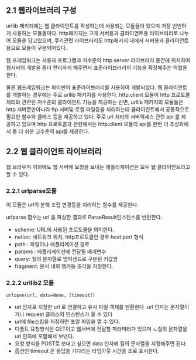 ## 2.1 웹라이브러리 구성

urllib 패키지에는 웹 클라이언트를 작성하는데 사용되는 모듈들이 있으며 가장 빈번하게 사용하는 모듈들이다.
http패키지는 크게 서버용과 클라이언트용 라이브러리로 나누어 모듈을 담고있으며, 쿠키관련 라이브러리도 http패키지 내에서 서버용과 클라이언트용으로 모듈이 구분되어있다.

웹 프레임워크는 사용자 프로그램과 저수준의 http.server 라이브러리 중간에 위치하여 웹서버의 개발을 좀더 편리하게 해주면서 표준라이브러리의 기능을 확장해주는 역할을 한다.

물론 웹프레임워크는 파이썬의 표준라이브러리를 사용하여 개발되었다. 웹 클라이언트를 개발하는 경우에는 주로 urllib 패키지를 사용한다. http.client 모듈이 http 프로토콜 처리와 관련된 저수준의 클라이언트 기능을 제공하는 반면, urllib 패키지의 모듈들은 http 서버뿐만아니라 ftp 서버및 로컬 파일등을 처리하는데 클라이언트에서 공통적으로 필요한 함수와 클래스 등을 제공하고 있다. 주로 url 처리와 서버엑세스 관련 api 를 제공하고 있으며 http 프로토콜과 관련해서는 http.client 모듈의 api를 한번 더 추상화해서 좀 더 쉬운 고수준의 api를 제공한다. 


## 2.2 웹 클라이언트 라이브러리

웹 브라우저 이외에도 웹 서버에 요청을 보내는 애플리케이션은 모두 웹 클라이언트라고 할 수 있다. 

### 2.2.1 urlparse모듈

이 모듈은 url의 분해 조립 변경등을 처리하는 함수를 제공한다. 

urlparse 함수는 url 을 파싱한 결과로  ParseResult인스턴스를 반환한다. 

- scheme: URL에 사용된 프로토콜을 의미한다.
- netloc: 네트워크 위치, http프로토콜인 경우 host:port 형식
- path : 파일이나 애플리케이션 경로
- params : 애플리케이션에 전달될 매개변수
- query: 질의 문자열로 앰퍼샌드로 구분된 키값쌍
- fragment: 문서 내의 앵커등 조각을 지정한다.

### 2.2.2 urllib2 모듈

`urlopen(url, data=None, [timeout])`

- url 인자로 지정한 url 로 연결하고 유사 파일 객체를 반환한다 .url 인자는 문자열이거나 request 클래스의 인스턴스가 올 수 있다
- url에 file스킴을 지정하면 포컬 파일을 열 수 있다.
- 디폴트 요청방식은 GET이고 웹서버에 전달할 파라미터가 있으며 ㄴ질의 문자열을 url 인자에 포함해서 보낸다.
- 요청 방식을 POST로 보내고 싶으면 data 인자에 질의 문자열을 지정해주면 된다.
- 옵션인 timeout 은 응답을 기다리는 타임아웃 시간을 초로 표시한다.



